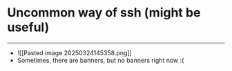 # Uncommon way of ssh (might be useful)
---
- ![[Pasted image 20250324145358.png]]
- Sometimes, there are banners, but no banners right now :(